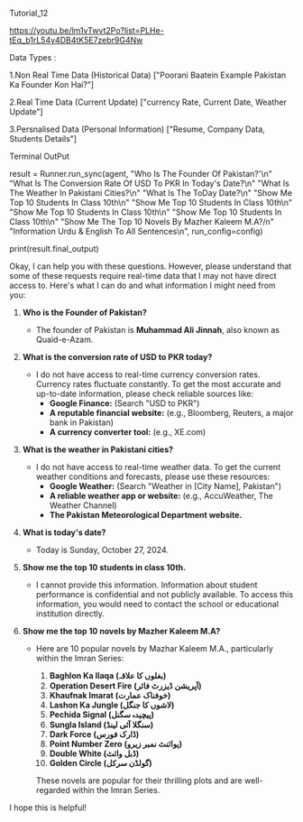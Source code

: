 Tutorial_12

https://youtu.be/lm1vTwvt2Po?list=PLHe-tEq_b1rL54y4DB4tK5E7zebr9G4Nw

Data Types :

1.Non Real Time Data (Historical Data)
["Poorani Baatein Example Pakistan Ka Founder Kon Hai?"]

2.Real Time Data (Current Update)
["currency Rate, Current Date, Weather Update"]

3.Persnalised Data (Personal Information)
["Resume, Company Data, Students Details"]

Terminal OutPut

result = Runner.run_sync(agent,
                         "Who Is The Founder Of Pakistan?'\n"
                         "What Is The Conversion Rate Of USD To PKR In Today's Date?\n"
                         "What Is The Weather In Pakistani Cities?\n"
                         "What Is The ToDay Date?\n"
                         "Show Me Top 10 Students In Class 10th\n"
                         "Show Me Top 10 Students In Class 10th\n"
                         "Show Me Top 10 Students In Class 10th\n"
                         "Show Me Top 10 Students In Class 10th\n"
                         "Show Me The Top 10 Novels By Mazher Kaleem M.A?/n"
                         "Information Urdu & English To All Sentences\n",
                        run_config=config)

print(result.final_output)


Okay, I can help you with these questions. However, please understand that some of these requests require real-time data that I may not have direct access to. Here's what I can do and what information I might need from you:

1.  **Who is the Founder of Pakistan?**

    *   The founder of Pakistan is **Muhammad Ali Jinnah**, also known as Quaid-e-Azam.      

2.  **What is the conversion rate of USD to PKR today?**

    *   I do not have access to real-time currency conversion rates. Currency rates fluctuate constantly. To get the most accurate and up-to-date information, please check reliable sources like:
        *   **Google Finance:** (Search "USD to PKR")
        *   **A reputable financial website:** (e.g., Bloomberg, Reuters, a major bank in Pakistan)
        *   **A currency converter tool:** (e.g., XE.com)

3.  **What is the weather in Pakistani cities?**

    *   I do not have access to real-time weather data. To get the current weather conditions and forecasts, please use these resources:
        *   **Google Weather:** (Search "Weather in [City Name], Pakistan")
        *   **A reliable weather app or website:** (e.g., AccuWeather, The Weather Channel)  
        *   **The Pakistan Meteorological Department website.**

4.  **What is today's date?**

    *   Today is Sunday, October 27, 2024.

5.  **Show me the top 10 students in class 10th.**

    *   I cannot provide this information. Information about student performance is confidential and not publicly available. To access this information, you would need to contact the school or educational institution directly.

6.  **Show me the top 10 novels by Mazher Kaleem M.A?**

    *   Here are 10 popular novels by Mazhar Kaleem M.A., particularly within the Imran Series:

        1.  **Baghlon Ka Ilaqa (بغلوں کا علاقہ)**
        2.  **Operation Desert Fire (آپریشن ڈیزرٹ فائر)**
        3.  **Khaufnak Imarat (خوفناک عمارت)**
        4.  **Lashon Ka Jungle (لاشوں کا جنگل)**
        5.  **Pechida Signal (پیچیدہ سگنل)**
        6.  **Sungla Island (سنگلا آئی لینڈ)**
        7.  **Dark Force (ڈارک فورس)**
        8.  **Point Number Zero (پوائنٹ نمبر زیرو)**
        9.  **Double White (ڈبل وائٹ)**
        10. **Golden Circle (گولڈن سرکل)**

        These novels are popular for their thrilling plots and are well-regarded within the Imran Series.

I hope this is helpful!